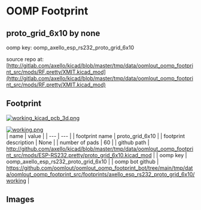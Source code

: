 # OOMP Footprint  
## proto_grid_6x10  by none  
  
oomp key: oomp_axello_esp_rs232_proto_grid_6x10  
  
source repo at: [http://gitlab.com/axello/kicad/blob/master/tmp/data/oomlout_oomp_footprint_src/mods/RF.pretty/XMIT.kicad_mod](http://gitlab.com/axello/kicad/blob/master/tmp/data/oomlout_oomp_footprint_src/mods/RF.pretty/XMIT.kicad_mod)  
## Footprint  
  
[![working_kicad_pcb_3d.png](working_kicad_pcb_3d_600.png)](working_kicad_pcb_3d.png)  
  
[![working.png](working_600.png)](working.png)  
| name | value | 
| --- | --- | 
| footprint name | proto_grid_6x10 | 
| footprint description | None | 
| number of pads | 60 | 
| github path | http://github.com/axello/kicad/blob/master/tmp/data/oomlout_oomp_footprint_src/mods/ESP-RS232.pretty/proto_grid_6x10.kicad_mod | 
| oomp key | oomp_axello_esp_rs232_proto_grid_6x10 | 
| oomp bot github | https://github.com/oomlout/oomlout_oomp_footprint_bot/tree/main/tmp/data/oomlout_oomp_footprint_src/footprints/axello_esp_rs232_proto_grid_6x10/working | 
## Images  
